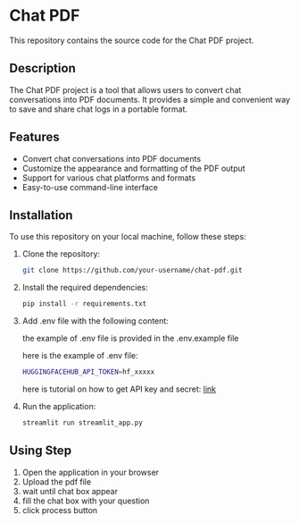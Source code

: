 # Chat PDF

This repository contains the source code for the Chat PDF project.

## Description

The Chat PDF project is a tool that allows users to convert chat conversations into PDF documents. It provides a simple and convenient way to save and share chat logs in a portable format.

## Features

- Convert chat conversations into PDF documents
- Customize the appearance and formatting of the PDF output
- Support for various chat platforms and formats
- Easy-to-use command-line interface

## Installation

To use this repository on your local machine, follow these steps:

1. Clone the repository:

    ```bash
    git clone https://github.com/your-username/chat-pdf.git

2. Install the required dependencies:

    ```bash
    pip install -r requirements.txt

3. Add .env file with the following content:

    the example of .env file is provided in the .env.example file

    here is the example of .env file:

    ```bash
    HUGGINGFACEHUB_API_TOKEN=hf_xxxxx
    ```

    here is tutorial on how to get API key and secret: [link](https://huggingface.co/docs/hub/security-tokens)

4. Run the application:

    ```bash
    streamlit run streamlit_app.py

## Using Step

1. Open the application in your browser
2. Upload the pdf file
3. wait until chat box appear
4. fill the chat box with your question
5. click process button

